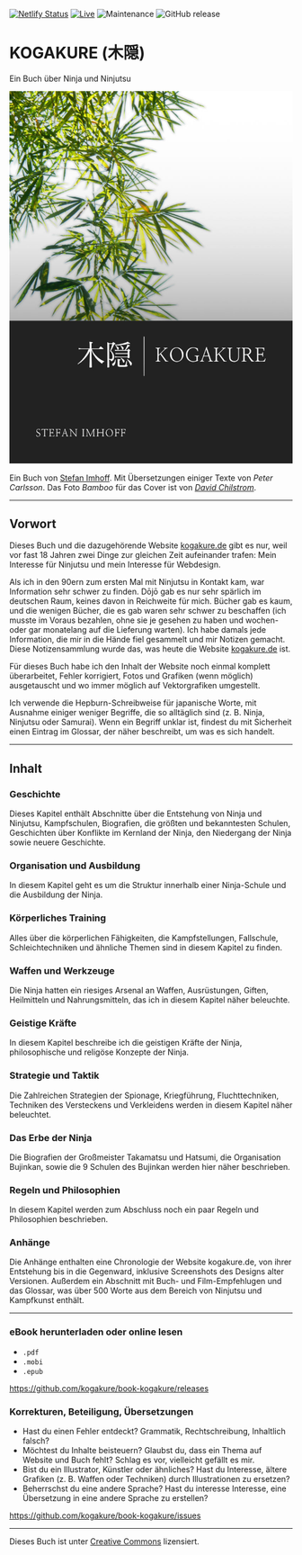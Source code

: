 [![Netlify Status](https://api.netlify.com/api/v1/badges/71271b96-84c1-48cc-9c05-0b93d62c4705/deploy-status)](https://app.netlify.com/sites/book-kogakure-de/deploys)
[![Live](https://img.shields.io/badge/live-book.kogakure.de-green.svg)](https://book.kogakure.de/) ![Maintenance](https://img.shields.io/maintenance/yes/2019.svg) ![GitHub release](https://img.shields.io/github/release/kogakure/book-kogakure.svg)

# KOGAKURE (木隠)

Ein Buch über Ninja und Ninjutsu

![木隠 \| KOGAKURE, ein Buch von Stefan Imhoff](cover_web.jpg)

Ein Buch von [Stefan Imhoff](https://stefanimhoff.de). Mit Übersetzungen einiger Texte von *Peter Carlsson*. Das Foto *Bamboo* für das Cover ist von [*David Chilstrom*](https://www.flickr.com/photos/chilstrom/299326607/).

---

## Vorwort

Dieses Buch und die dazugehörende Website [kogakure.de](https://kogakure.de) gibt es nur, weil vor fast 18 Jahren zwei Dinge zur gleichen Zeit aufeinander trafen: Mein Interesse für Ninjutsu und mein Interesse für Webdesign.

Als ich in den 90ern zum ersten Mal mit Ninjutsu in Kontakt kam, war Information sehr schwer zu finden. Dōjō gab es nur sehr spärlich im deutschen Raum, keines davon in Reichweite für mich. Bücher gab es kaum, und die wenigen Bücher, die es gab waren sehr schwer zu beschaffen (ich musste im Voraus bezahlen, ohne sie je gesehen zu haben und wochen- oder gar monatelang auf die Lieferung warten). Ich habe damals jede Information, die mir in die Hände fiel gesammelt und mir Notizen gemacht. Diese Notizensammlung wurde das, was heute die Website [kogakure.de](https://kogakure.de) ist.

Für dieses Buch habe ich den Inhalt der Website noch einmal komplett überarbeitet, Fehler korrigiert, Fotos und Grafiken (wenn möglich) ausgetauscht und wo immer möglich auf Vektorgrafiken umgestellt.

Ich verwende die Hepburn-Schreibweise für japanische Worte, mit Ausnahme einiger weniger Begriffe, die so alltäglich sind (z. B. Ninja, Ninjutsu oder Samurai). Wenn ein Begriff unklar ist, findest du mit Sicherheit einen Eintrag im Glossar, der näher beschreibt, um was es sich handelt.

---

## Inhalt

### Geschichte

Dieses Kapitel enthält Abschnitte über die Entstehung von Ninja und Ninjutsu, Kampfschulen, Biografien, die größten und bekanntesten Schulen, Geschichten über Konflikte im Kernland der Ninja, den Niedergang der Ninja sowie neuere Geschichte.

### Organisation und Ausbildung

In diesem Kapitel geht es um die Struktur innerhalb einer Ninja-Schule und die Ausbildung der Ninja.

### Körperliches Training

Alles über die körperlichen Fähigkeiten, die Kampfstellungen, Fallschule, Schleichtechniken und ähnliche Themen sind in diesem Kapitel zu finden.

### Waffen und Werkzeuge

Die Ninja hatten ein riesiges Arsenal an Waffen, Ausrüstungen, Giften, Heilmitteln und Nahrungsmitteln, das ich in diesem Kapitel näher beleuchte.

### Geistige Kräfte

In diesem Kapitel beschreibe ich die geistigen Kräfte der Ninja, philosophische und religöse Konzepte der Ninja.

### Strategie und Taktik

Die Zahlreichen Strategien der Spionage, Kriegführung, Fluchttechniken, Techniken des Versteckens und Verkleidens werden in diesem Kapitel näher beleuchtet.

### Das Erbe der Ninja

Die Biografien der Großmeister Takamatsu und Hatsumi, die Organisation Bujinkan, sowie die 9 Schulen des Bujinkan werden hier näher beschrieben.

### Regeln und Philosophien

In diesem Kapitel werden zum Abschluss noch ein paar Regeln und Philosophien beschrieben.

### Anhänge

Die Anhänge enthalten eine Chronologie der Website kogakure.de, von ihrer Entstehung bis in die Gegenward, inklusive Screenshots des Designs alter Versionen. Außerdem ein Abschnitt mit Buch- und Film-Empfehlugen und das Glossar, was über 500 Worte aus dem Bereich von Ninjutsu und Kampfkunst enthält.

---

### eBook herunterladen oder online lesen

-   `.pdf`
-   `.mobi`
-   `.epub`

<https://github.com/kogakure/book-kogakure/releases>

### Korrekturen, Beteiligung, Übersetzungen

-   Hast du einen Fehler entdeckt? Grammatik, Rechtschreibung, Inhaltlich falsch?
-   Möchtest du Inhalte beisteuern? Glaubst du, dass ein Thema auf Website und Buch fehlt? Schlag es vor, vielleicht gefällt es mir.
-   Bist du ein Illustrator, Künstler oder ähnliches? Hast du Interesse, ältere Grafiken (z. B. Waffen oder Techniken) durch Illustrationen zu ersetzen?
-   Beherrschst du eine andere Sprache? Hast du interesse Interesse, eine Übersetzung in eine andere Sprache zu erstellen?

<https://github.com/kogakure/book-kogakure/issues>

---

Dieses Buch ist unter [Creative Commons](https://creativecommons.org/licenses/by-nc/4.0/deed.de) lizensiert.
